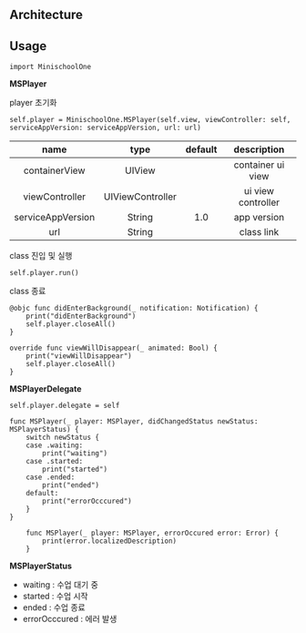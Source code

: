 


## Architecture



## Usage

```
import MinischoolOne
```

**MSPlayer**

player 초기화

```
self.player = MinischoolOne.MSPlayer(self.view, viewController: self, serviceAppVersion: serviceAppVersion, url: url)
```

|        name       |       type       | default |     description    |
|:-----------------:|:----------------:|:-------:|:------------------:|
|   containerView   |      UIView      |         | container ui view  |
|   viewController  | UIViewController |         | ui view controller |
| serviceAppVersion |      String      |   1.0   | app version        |
|        url        |      String      |         | class link         |

class 진입 및 실행
```
self.player.run()
```

class 종료
```
@objc func didEnterBackground(_ notification: Notification) {
    print("didEnterBackground")
    self.player.closeAll()
}

override func viewWillDisappear(_ animated: Bool) {
    print("viewWillDisappear")
    self.player.closeAll()
}
```

**MSPlayerDelegate**


```
self.player.delegate = self

func MSPlayer(_ player: MSPlayer, didChangedStatus newStatus: MSPlayerStatus) {
    switch newStatus {
    case .waiting:
        print("waiting")
    case .started:
        print("started")
    case .ended:
        print("ended")
    default:
        print("errorOcccured")
    }
}
```

```
    func MSPlayer(_ player: MSPlayer, errorOccured error: Error) {
        print(error.localizedDescription)
    }
```


**MSPlayerStatus**
* waiting : 수업 대기 중 
* started : 수업 시작
* ended : 수업 종료
* errorOcccured : 에러 발생









